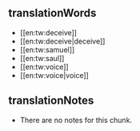 ## translationWords

* [[en:tw:deceive]]
* [[en:tw:deceive|deceive]]
* [[en:tw:samuel]]
* [[en:tw:saul]]
* [[en:tw:voice]]
* [[en:tw:voice|voice]]

## translationNotes

* There are no notes for this chunk.
